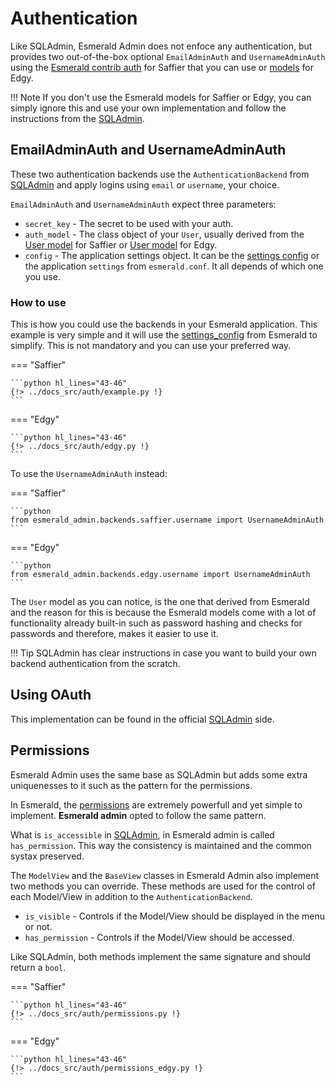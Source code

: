 # Authentication

Like SQLAdmin, Esmerald Admin does not enfoce any authentication, but provides two out-of-the-box
optional `EmailAdminAuth` and `UsernameAdminAuth` using the [Esmerald contrib auth][models] for
Saffier that you can use or [models][edgy_models] for Edgy.

!!! Note
    If you don't use the Esmerald models for Saffier or Edgy, you can simply ignore this and use your own
    implementation and follow the instructions from the [SQLAdmin][sqladmin_models].


## EmailAdminAuth and UsernameAdminAuth

These two authentication backends use the `AuthenticationBackend` from [SQLAdmin][sqladmin_models]
and apply logins using `email` or `username`, your choice.

`EmailAdminAuth` and `UsernameAdminAuth` expect three parameters:

* `secret_key` - The secret to be used with your auth.
* `auth_model` - The class object of your `User`, usually derived from the [User model][user_model] for Saffier or [User model][user_model_edgy] for Edgy.
* `config` - The application settings object. It can be the [settings config][settings_config] or
the application `settings` from `esmerald.conf`. It all depends of which one you use.

### How to use

This is how you could use the backends in your Esmerald application. This example is very simple
and it will use the [settings_config][settings_config] from Esmerald to simplify. This is not
mandatory and you can use your preferred way.

=== "Saffier"

    ```python hl_lines="43-46"
    {!> ../docs_src/auth/example.py !}
    ```

=== "Edgy"

    ```python hl_lines="43-46"
    {!> ../docs_src/auth/edgy.py !}
    ```

To use the `UsernameAdminAuth` instead:

=== "Saffier"

    ```python
    from esmerald_admin.backends.saffier.username import UsernameAdminAuth
    ```

=== "Edgy"

    ```python
    from esmerald_admin.backends.edgy.username import UsernameAdminAuth
    ```

The `User` model as you can notice, is the one that derived from Esmerald and the reason for this
is because the Esmerald models come with a lot of functionality already built-in such as password
hashing and checks for passwords and therefore, makes it easier to use it.

!!! Tip
    SQLAdmin has clear instructions in case you want to build your own backend authentication
    from the scratch.

## Using OAuth

This implementation can be found in the official [SQLAdmin](https://aminalaee.dev/sqladmin/authentication/#using-oauth)
side.

## Permissions

Esmerald Admin uses the same base as SQLAdmin but adds some extra uniquenesses to it such as the
pattern for the permissions.

In Esmerald, the [permissions][permissions] are extremely powerfull and yet simple to implement.
**Esmerald admin** opted to follow the same pattern.

What is `is_accessible` in [SQLAdmin][sqladmin_models], in Esmerald admin is called `has_permission`.
This way the consistency is maintained and the common systax preserved.

The `ModelView` and the `BaseView` classes in Esmerald Admin also implement two methods you can
override. These methods are used for the control of each Model/View in addition to the
`AuthenticationBackend`.

* `is_visible` - Controls if the Model/View should be displayed in the menu or not.
* `has_permission` - Controls if the Model/View should be accessed.

Like SQLAdmin, both methods implement the same signature and should return a `bool`.

=== "Saffier"

    ```python hl_lines="43-46"
    {!> ../docs_src/auth/permissions.py !}
    ```

=== "Edgy"

    ```python hl_lines="43-46"
    {!> ../docs_src/auth/permissions_edgy.py !}
    ```

[models]: https://esmerald.dev/databases/saffier/models/
[edgy_models]: https://esmerald.dev/databases/edgy/models/
[user_model]: https://esmerald.dev/databases/saffier/models/#user
[user_model_edgy]: https://esmerald.dev/databases/edgy/models/#user
[sqladmin_models]: https://aminalaee.dev/sqladmin/authentication/
[settings_config]: https://esmerald.dev/application/settings/#the-settings_config
[permissions]: https://esmerald.dymmond.com/permissions/
